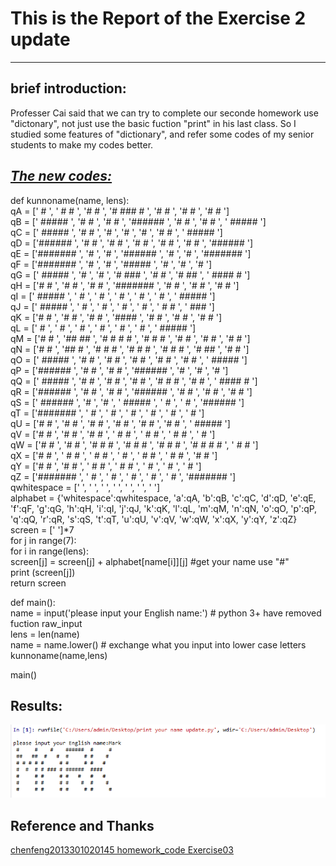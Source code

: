 # This is the Report of the Exercise 2 update
----------
**brief introduction:**
-------------
Professer Cai said that we can try to complete our seconde homework use "dictonary", not just use the basic fuction "print" in his last class. So I studied some features of "dictionary", and refer some codes of my senior students to make my codes better.

 [***The new codes:***](https://github.com/MQdtc/computationalphysics_N2014301510099/blob/master/Codes/print%20your%20name%20update.py)
 ----------
 def kunnoname(name, lens):  
    qA = ['   #    ', ' #   #  ', '#     # ', '# ### # ', '#     # ', '#     # ', '#     # ']  
    qB = [' #####  ', '#     # ', '#     # ', '######  ', '#     # ', '#     # ', ' #####  ']  
    qC = [' #####  ', '#     # ', '#       ', '#       ', '#       ', '#     # ', ' #####  ']  
    qD = ['######  ', '#     # ', '#     # ', '#     # ', '#     # ', '#     # ', '######  ']  
    qE = ['####### ', '#       ', '#       ', '######  ', '#       ', '#       ', '####### ']   
    qF = ['####### ', '#       ', '#       ', '#####   ', '#       ', '#       ', '#       ']  
    qG = [' #####  ', '#       ', '#       ', '#   ### ', '#     # ', '#    ## ', ' #### # ']  
    qH = ['#     # ', '#     # ', '#     # ', '####### ', '#     # ', '#     # ', '#     # ']  
    qI = [' #####  ', '   #    ', '   #    ', '   #    ', '   #    ', '   #    ', ' #####  ']  
    qJ = ['  ##### ', '     #  ', '     #  ', '     #  ', '     #  ', ' #   #  ', '  ###   ']  
    qK = ['#     # ', '#    #  ', '#   #   ', '####    ', '#   #   ', '#    #  ', '#     # ']  
    qL = [' #      ', ' #      ', ' #      ', ' #      ', ' #      ', ' #      ', ' #####  ']  
    qM = ['#     # ', '##   ## ', '# # # # ', '#  #  # ', '#     # ', '#     # ', '#     # ']     
    qN = ['#     # ', '##    # ', '# #   # ', '#  #  # ', '#   # # ', '#    ## ', '#     # ']  
    qO = [' #####  ', '#     # ', '#     # ', '#     # ', '#     # ', '#     # ', ' #####  ']     
    qP = ['######  ', '#     # ', '#     # ', '######  ', '#       ', '#       ', '#       ']  
    qQ = [' #####  ', '#     # ', '#     # ', '#     # ', '#   # # ', '#    #  ', ' #### # ']   
    qR = ['######  ', '#     # ', '#     # ', '######  ', '#   #   ', '#    #  ', '#     # ']   
    qS = [' ###### ', '#       ', '#       ', ' #####  ', '      # ', '      # ', '######  ']  
    qT = ['####### ', '   #    ', '   #    ', '   #    ', '   #    ', '   #    ', '   #    ']  
    qU = ['#     # ', '#     # ', '#     # ', '#     # ', '#     # ', '#     # ', ' #####  ']  
    qV = ['#     # ', '#     # ', '#     # ', ' #   #  ', ' #   #  ', '  # #   ', '   #    ']  
    qW = ['#     # ', '#     # ', '#  #  # ', '#  #  # ', '#  #  # ', '# # # # ', ' #   #  ']  
    qX = ['#     # ', ' #   #  ', '  # #   ', '   #    ', '  # #   ', ' #   #  ', '#     # ']  
    qY = ['#     # ', '#     # ', ' #   #  ', '  # #   ', '   #    ', '   #    ', '   #    ']  
    qZ = ['####### ', '     #  ', '    #   ', '   #    ', '  #     ', ' #      ', '####### ']  
    qwhitespace = ['        ', '        ', '        ', '        ', '        ', '        ', '        ']  
    alphabet = {'whitespace':qwhitespace, 'a':qA, 'b':qB, 'c':qC, 'd':qD, 'e':qE, 'f':qF, 'g':qG, 'h':qH, 'i':qI, 'j':qJ, 'k':qK, 'l':qL, 'm':qM, 'n':qN, 'o':qO, 'p':qP, 'q':qQ, 'r':qR, 's':qS, 't':qT, 'u':qU, 'v':qV, 'w':qW, 'x':qX, 'y':qY, 'z':qZ}  
    screen = [' ']*7      
    for j in range(7):  
        for i in range(lens):  
            screen[j] = screen[j] + alphabet[name[i]][j]   #get your name use "#"  
        print (screen[j])      
    return screen   
    
def main():  
    name = input('please input your English name:')    # python 3+ have removed fuction raw_input  
    lens = len(name)  
    name = name.lower()    # exchange what you input into lower case letters  
    kunnoname(name,lens)  

main()  

**Results:** 
---------
![Result of Exercise 2 update](https://github.com/MQdtc/computationalphysics_N2014301510099/blob/master/Pictures/Exercise%202%20update.PNG)

**Reference and Thanks**
---------
[ chenfeng2013301020145 homework_code Exercise03](https://github.com/chenfeng2013301020145/computational-physics_N2013301020145/blob/master/Exercise/Homework_1%262.py)


